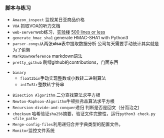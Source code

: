 ### 脚本与练习

* `Amazon_inspect` 监视某日亚商品价格
* `VOA` 抓取VOA的听力文档
* `web-server`web练习，[实验楼](https://www.shiyanlou.com/courses/552/labs/1867/document)   [500 lines or less](http://www.aosabook.org/en/500L/a-simple-web-server.html)
* `generate_hmac_sha1` generate HMAC-SHA1 with Python3
* `parser-zongs`从两张**xlsx**表中提取数据分析 公司每天需要手动统计其实就是为了偷懒
* `MarkDownReference` markdown语法
* `pretty_github` 刷绿github的contributions，门面东西
+ `binary`
  - `float2bin`手动实现整数或小数转二进制算法
  - `intToStr`整数转字符串
* `Bisection Algorithm` 二分查找算法求平方根
* `Newton-Raphson-Algorithm`牛顿拉弗森算法求平方根 
* `Recursion-divide-and-conquer`递归 判断是否是回文（分而治之)
* `checksum` 哈希验证`sha256`摘要，验证文件完整性，运行`python3 check.py <file_path>`
* `Merge-config-files`利用递归合并字典类型的配置文件。
* `Monitor`监控文件系统
